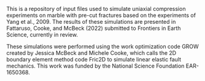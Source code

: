 This is a repository of input files used to simulate uniaxial compression experiments on marble with pre-cut fractures based on the experiments of Yang et al., 2009. The results of these simulations are presented in Fattaruso, Cooke, and McBeck (2022) submitted to Frontiers in Earth Science, currently in review.

These simulations were performed using the work optimization code GROW created by Jessica McBeck and Michele Cooke, which calls the 2D boundary element method code Fric2D to simulate linear elastic fault mechanics. This work was funded by the National Science Foundation EAR-1650368.

